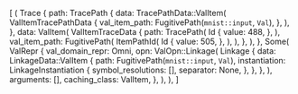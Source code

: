 [
    (
        Trace {
            path: TracePath {
                data: TracePathData::ValItem(
                    ValItemTracePathData {
                        val_item_path: FugitivePath(`mnist::input`, `Val`),
                    },
                ),
            },
            data: ValItem(
                ValItemTraceData {
                    path: TracePath(
                        Id {
                            value: 488,
                        },
                    ),
                    val_item_path: FugitivePath(
                        ItemPathId(
                            Id {
                                value: 505,
                            },
                        ),
                    ),
                },
            ),
        },
        Some(
            ValRepr {
                val_domain_repr: Omni,
                opn: ValOpn::Linkage(
                    Linkage {
                        data: LinkageData::ValItem {
                            path: FugitivePath(`mnist::input`, `Val`),
                            instantiation: LinkageInstantiation {
                                symbol_resolutions: [],
                                separator: None,
                            },
                        },
                    },
                ),
                arguments: [],
                caching_class: ValItem,
            },
        ),
    ),
]